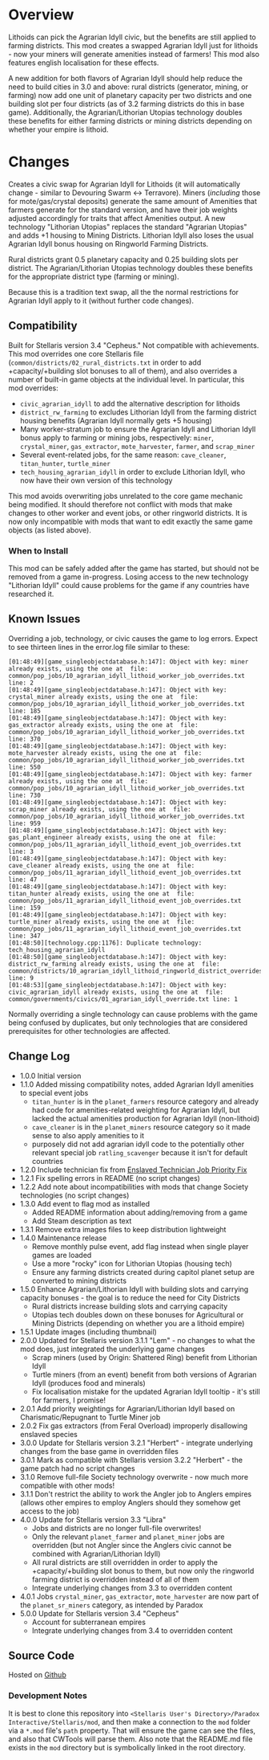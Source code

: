 # Overview

Lithoids can pick the Agrarian Idyll civic, but the benefits are still applied to farming districts.  This mod creates a swapped Agrarian Idyll just for lithoids - now your miners will generate amenities instead of farmers!  This mod also features english localisation for these effects.

A new addition for both flavors of Agrarian Idyll should help reduce the need to build cities in 3.0 and above: rural districts (generator, mining, or farming) now add one unit of planetary capacity per two districts and one building slot per four districts (as of 3.2 farming districts do this in base game).  Additionally, the Agrarian/Lithorian Utopias technology doubles these benefits for either farming districts or mining districts depending on whether your empire is lithoid.

# Changes

Creates a civic swap for Agrarian Idyll for Lithoids (it will automatically change - similar to Devouring Swarm <-> Terravore).  Miners (_including_ those for mote/gas/crystal deposits) generate the same amount of Amenities that farmers generate for the standard version, and have their job weights adjusted accordingly for traits that affect Amenities output.  A new technology "Lithorian Utopias" replaces the standard "Agrarian Utopias" and adds +1 housing to Mining Districts.  Lithorian Idyll also loses the usual Agrarian Idyll bonus housing on Ringworld Farming Districts.

Rural districts grant 0.5 planetary capacity and 0.25 building slots per district.  The Agrarian/Lithorian Utopias technology doubles these benefits for the appropriate district type (farming or mining).

Because this is a tradition text swap, all the the normal restrictions for Agrarian Idyll apply to it (without further code changes).

## Compatibility

Built for Stellaris version 3.4 "Cepheus."  Not compatible with achievements.  This mod overrides one core Stellaris file (`common/districts/02_rural_districts.txt` in order to add +capacity/+building slot bonuses to all of them), and also overrides a number of built-in game objects at the individual level.  In particular, this mod overrides:

* `civic_agrarian_idyll` to add the alternative description for lithoids
* `district_rw_farming` to excludes Lithorian Idyll from the farming district housing benefits (Agrarian Idyll normally gets +5 housing)
* Many worker-stratum job to ensure the Agrarian Idyll and Lithorian Idyll bonus apply to farming or mining jobs, respectively: `miner`, `crystal_miner`, `gas_extractor`, `mote_harvester`, `farmer`, and `scrap_miner`
* Several event-related jobs, for the same reason: `cave_cleaner`, `titan_hunter`, `turtle_miner`
* `tech_housing_agrarian_idyll` in order to exclude Lithorian Idyll, who now have their own version of this technology

This mod avoids overwriting jobs unrelated to the core game mechanic being modified.  It should therefore not conflict with mods that make changes to other worker and event jobs, or other ringworld districts.  It is now only incompatible with mods that want to edit exactly the same game objects (as listed above).

### When to Install

This mod can be safely added after the game has started, but should not be removed from a game in-progress.  Losing access to the new technology "Lithorian Idyll" could cause problems for the game if any countries have researched it.

## Known Issues

Overriding a job, technology, or civic causes the game to log errors. Expect to see thirteen lines in the error.log file similar to these:

```
[01:48:49][game_singleobjectdatabase.h:147]: Object with key: miner already exists, using the one at  file: common/pop_jobs/10_agrarian_idyll_lithoid_worker_job_overrides.txt line: 2
[01:48:49][game_singleobjectdatabase.h:147]: Object with key: crystal_miner already exists, using the one at  file: common/pop_jobs/10_agrarian_idyll_lithoid_worker_job_overrides.txt line: 185
[01:48:49][game_singleobjectdatabase.h:147]: Object with key: gas_extractor already exists, using the one at  file: common/pop_jobs/10_agrarian_idyll_lithoid_worker_job_overrides.txt line: 370
[01:48:49][game_singleobjectdatabase.h:147]: Object with key: mote_harvester already exists, using the one at  file: common/pop_jobs/10_agrarian_idyll_lithoid_worker_job_overrides.txt line: 550
[01:48:49][game_singleobjectdatabase.h:147]: Object with key: farmer already exists, using the one at  file: common/pop_jobs/10_agrarian_idyll_lithoid_worker_job_overrides.txt line: 730
[01:48:49][game_singleobjectdatabase.h:147]: Object with key: scrap_miner already exists, using the one at  file: common/pop_jobs/10_agrarian_idyll_lithoid_worker_job_overrides.txt line: 959
[01:48:49][game_singleobjectdatabase.h:147]: Object with key: gas_plant_engineer already exists, using the one at  file: common/pop_jobs/11_agrarian_idyll_lithoid_event_job_overrides.txt line: 3
[01:48:49][game_singleobjectdatabase.h:147]: Object with key: cave_cleaner already exists, using the one at  file: common/pop_jobs/11_agrarian_idyll_lithoid_event_job_overrides.txt line: 47
[01:48:49][game_singleobjectdatabase.h:147]: Object with key: titan_hunter already exists, using the one at  file: common/pop_jobs/11_agrarian_idyll_lithoid_event_job_overrides.txt line: 159
[01:48:49][game_singleobjectdatabase.h:147]: Object with key: turtle_miner already exists, using the one at  file: common/pop_jobs/11_agrarian_idyll_lithoid_event_job_overrides.txt line: 347
[01:48:50][technology.cpp:1176]: Duplicate technology: tech_housing_agrarian_idyll
[01:48:50][game_singleobjectdatabase.h:147]: Object with key: district_rw_farming already exists, using the one at  file: common/districts/10_agrarian_idyll_lithoid_ringworld_district_overrides.txt line: 9
[01:48:53][game_singleobjectdatabase.h:147]: Object with key: civic_agrarian_idyll already exists, using the one at  file: common/governments/civics/01_agrarian_idyll_override.txt line: 1
```

Normally overriding a single technology can cause problems with the game being confused by duplicates, but only technologies that are considered prerequisites for other technologies are affected. 

## Change Log

* 1.0.0 Initial version
* 1.1.0 Added missing compatibility notes, added Agrarian Idyll amenities to special event jobs
    * `titan_hunter` is in the `planet_farmers` resource category and already had code for amenities-related weighting for Agrarian Idyll, but lacked the actual amenities production for Agrarian Idyll (non-lithoid)
    * `cave_cleaner` is in the `planet_miners` resource category so it made sense to also apply amenities to it
    * purposely did not add agrarian idyll code to the potentially other relevant special job `ratling_scavenger` because it isn't for default countries
* 1.2.0 Include technician fix from [Enslaved Technician Job Priority Fix](https://steamcommunity.com/sharedfiles/filedetails/?id=2484702578)
* 1.2.1 Fix spelling errors in README (no script changes)
* 1.2.2 Add note about incompatibilities with mods that change Society technologies (no script changes)
* 1.3.0 Add event to flag mod as installed
    * Added README information about adding/removing from a game
    * Add Steam description as text
* 1.3.1 Remove extra images files to keep distribution lightweight
* 1.4.0 Maintenance release
    * Remove monthly pulse event, add flag instead when single player games are loaded
    * Use a more "rocky" icon for Lithorian Utopias (housing tech)
    * Ensure any farming districts created during capitol planet setup are converted to mining districts
* 1.5.0 Enhance Agrarian/Lithorian Idyll with building slots and carrying capacity bonuses - the goal is to reduce the need for City Districts
    * Rural districts increase building slots and carrying capacity
    * Utopias tech doubles down on these bonuses for Agricultural or Mining Districts (depending on whether you are a lithoid empire)
* 1.5.1 Update images (including thumbnail)
* 2.0.0 Updated for Stellaris version 3.1.1 "Lem" - no changes to what the mod does, just integrated the underlying game changes
    * Scrap miners (used by Origin: Shattered Ring) benefit from Lithorian Idyll
    * Turtle miners (from an event) benefit from both versions of Agrarian Idyll (produces food and minerals)
    * Fix localisation mistake for the updated Agrarian Idyll tooltip - it's still for farmers, I promise!
* 2.0.1 Add priority weightings for Agrarian/Lithorian Idyll based on Charismatic/Repugnant to Turtle Miner job
* 2.0.2 Fix gas extractors (from Feral Overload) improperly disallowing enslaved species
* 3.0.0 Update for Stellaris version 3.2.1 "Herbert" - integrate underlying changes from the base game in overridden files
* 3.0.1 Mark as compatible with Stellaris version 3.2.2 "Herbert" - the game patch had no script changes
* 3.1.0 Remove full-file Society technology overwrite - now much more compatible with other mods!
* 3.1.1 Don't restrict the ability to work the Angler job to Anglers empires (allows other empires to employ Anglers should they somehow get access to the job)
* 4.0.0 Update for Stellaris version 3.3 "Libra"
    * Jobs and districts are no longer full-file overwrites!
    * Only the relevant `planet_farmer` and `planet_miner` jobs are overridden (but not Angler since the Anglers civic cannot be combined with Agrarian/Lithorian Idyll)
    * All rural districts are still overridden in order to apply the +capacity/+building slot bonus to them, but now only the ringworld farming district is overridden instead of all of them
    * Integrate underlying changes from 3.3 to overridden content
* 4.0.1 Jobs `crystal_miner`, `gas_extractor`, `mote_harvester` are now part of the `planet_sr_miners` category, as intended by Paradox
* 5.0.0 Update for Stellaris version 3.4 "Cepheus"
    * Account for subterranean empires
    * Integrate underlying changes from 3.4 to overridden content

## Source Code

Hosted on [Github](https://github.com/corsairmarks/agrarian_idyll_lithoid)

### Development Notes

It is best to clone this repository into `<Stellaris User's Directory>/Paradox Interactive/Stellaris/mod`, and then make a connection to the `mod` folder via a `*.mod` file's `path` property.  That will ensure the game can see the files, and also that CWTools will parse them.  Also note that the README.md file exists in the `mod` directory but is symbolically linked in the root directory.